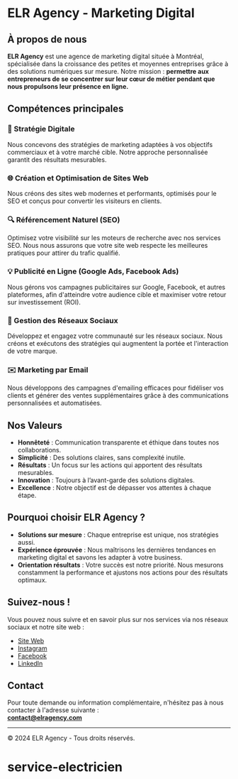 # ELR Agency - Marketing Digital

## À propos de nous

**ELR Agency** est une agence de marketing digital située à Montréal, spécialisée dans la croissance des petites et moyennes entreprises grâce à des solutions numériques sur mesure. Notre mission : **permettre aux entrepreneurs de se concentrer sur leur cœur de métier pendant que nous propulsons leur présence en ligne.**

## Compétences principales

### 🚀 Stratégie Digitale
Nous concevons des stratégies de marketing adaptées à vos objectifs commerciaux et à votre marché cible. Notre approche personnalisée garantit des résultats mesurables.

### 🌐 Création et Optimisation de Sites Web
Nous créons des sites web modernes et performants, optimisés pour le SEO et conçus pour convertir les visiteurs en clients.

### 🔍 Référencement Naturel (SEO)
Optimisez votre visibilité sur les moteurs de recherche avec nos services SEO. Nous nous assurons que votre site web respecte les meilleures pratiques pour attirer du trafic qualifié.

### 💡 Publicité en Ligne (Google Ads, Facebook Ads)
Nous gérons vos campagnes publicitaires sur Google, Facebook, et autres plateformes, afin d'atteindre votre audience cible et maximiser votre retour sur investissement (ROI).

### 📱 Gestion des Réseaux Sociaux
Développez et engagez votre communauté sur les réseaux sociaux. Nous créons et exécutons des stratégies qui augmentent la portée et l'interaction de votre marque.

### ✉️ Marketing par Email
Nous développons des campagnes d'emailing efficaces pour fidéliser vos clients et générer des ventes supplémentaires grâce à des communications personnalisées et automatisées.

## Nos Valeurs

- **Honnêteté** : Communication transparente et éthique dans toutes nos collaborations.
- **Simplicité** : Des solutions claires, sans complexité inutile.
- **Résultats** : Un focus sur les actions qui apportent des résultats mesurables.
- **Innovation** : Toujours à l’avant-garde des solutions digitales.
- **Excellence** : Notre objectif est de dépasser vos attentes à chaque étape.

## Pourquoi choisir ELR Agency ?

- **Solutions sur mesure** : Chaque entreprise est unique, nos stratégies aussi.
- **Expérience éprouvée** : Nous maîtrisons les dernières tendances en marketing digital et savons les adapter à votre business.
- **Orientation résultats** : Votre succès est notre priorité. Nous mesurons constamment la performance et ajustons nos actions pour des résultats optimaux.

## Suivez-nous !

Vous pouvez nous suivre et en savoir plus sur nos services via nos réseaux sociaux et notre site web :

- [Site Web](https://www.votresiteweb.com)  
- [Instagram](https://www.instagram.com/votrecompteinstagram)  
- [Facebook](https://www.facebook.com/votrecomptefacebook)  
- [LinkedIn](https://www.linkedin.com/votreprofillinkedin)  

## Contact

Pour toute demande ou information complémentaire, n'hésitez pas à nous contacter à l'adresse suivante :  
**contact@elragency.com**

---

© 2024 ELR Agency - Tous droits réservés.
# service-electricien
